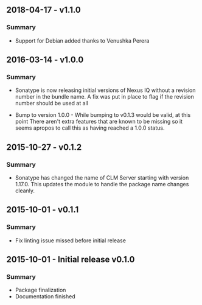 ## 2018-04-17 - v1.1.0
### Summary

* Support for Debian added thanks to Venushka Perera

## 2016-03-14 - v1.0.0
### Summary

* Sonatype is now releasing initial versions of Nexus IQ without a revision
  number in the bundle name. A fix was put in place to flag if the revision
  number should be used at all

* Bump to version 1.0.0 - While bumping to v0.1.3 would be valid, at this point
  There aren't extra features that are known to be missing so it seems apropos
  to call this as having reached a 1.0.0 status.

## 2015-10-27 - v0.1.2
### Summary

* Sonatype has changed the name of CLM Server starting with version
  1.17.0. This updates the module to handle the package name changes
  cleanly.

## 2015-10-01 - v0.1.1
### Summary

* Fix linting issue missed before initial release

## 2015-10-01 - Initial release v0.1.0
### Summary

* Package finalization
* Documentation finished
